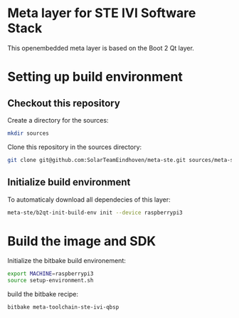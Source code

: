 Meta layer for STE IVI Software Stack
=====================================

This openembedded meta layer is based on the Boot 2 Qt layer.

Setting up build environment
============================

Checkout this repository
------------------------

Create a directory for the sources:
```bash
mkdir sources
```

Clone this repository in the sources directory:
```bash
git clone git@github.com:SolarTeamEindhoven/meta-ste.git sources/meta-ste
```

Initialize build environment
----------------------------

To automaticaly download all dependecies of this layer:
```bash
meta-ste/b2qt-init-build-env init --device raspberrypi3
```

Build the image and SDK
=======================

Initialize the bitbake build environement:
```bash
export MACHINE=raspberrypi3
source setup-environment.sh
```

build the bitbake recipe:
```bash
bitbake meta-toolchain-ste-ivi-qbsp
```

